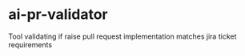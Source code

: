 # ai-pr-validator
Tool validating if raise pull request implementation matches jira ticket requirements
